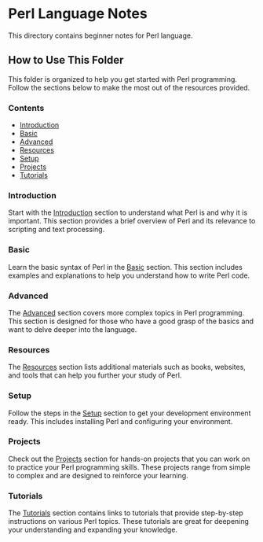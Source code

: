 # Perl Language Notes

This directory contains beginner notes for Perl language.

## How to Use This Folder

This folder is organized to help you get started with Perl programming. Follow the sections below to make the most out of the resources provided.

### Contents

- [Introduction](Introduction.md)
- [Basic](Basic.md)
- [Advanced](Advanced.md)
- [Resources](Resources.md)
- [Setup](Setup.md)
- [Projects](Projects.md)
- [Tutorials](Tutorials.md)

### Introduction

Start with the [Introduction](#introduction) section to understand what Perl is and why it is important. This section provides a brief overview of Perl and its relevance to scripting and text processing.

### Basic

Learn the basic syntax of Perl in the [Basic](#basic) section. This section includes examples and explanations to help you understand how to write Perl code.

### Advanced

The [Advanced](#advanced) section covers more complex topics in Perl programming. This section is designed for those who have a good grasp of the basics and want to delve deeper into the language.

### Resources

The [Resources](#resources) section lists additional materials such as books, websites, and tools that can help you further your study of Perl.

### Setup

Follow the steps in the [Setup](#setup) section to get your development environment ready. This includes installing Perl and configuring your environment.

### Projects

Check out the [Projects](#projects) section for hands-on projects that you can work on to practice your Perl programming skills. These projects range from simple to complex and are designed to reinforce your learning.

### Tutorials

The [Tutorials](#tutorials) section contains links to tutorials that provide step-by-step instructions on various Perl topics. These tutorials are great for deepening your understanding and expanding your knowledge.

